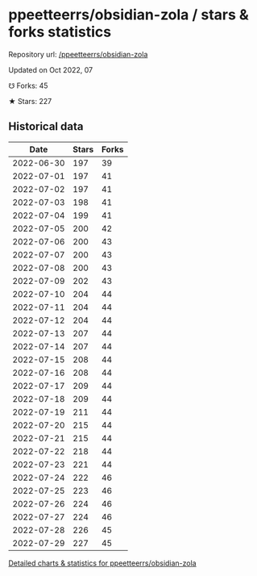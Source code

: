 # ppeetteerrs/obsidian-zola / stars & forks statistics

Repository url: [/ppeetteerrs/obsidian-zola](https://github.com/ppeetteerrs/obsidian-zola)

Updated on Oct 2022, 07

☋ Forks: 45

★ Stars: 227

## Historical data
| Date | Stars | Forks |
|------|-------|-------|
| 2022-06-30 | 197 | 39 | 
| 2022-07-01 | 197 | 41 | 
| 2022-07-02 | 197 | 41 | 
| 2022-07-03 | 198 | 41 | 
| 2022-07-04 | 199 | 41 | 
| 2022-07-05 | 200 | 42 | 
| 2022-07-06 | 200 | 43 | 
| 2022-07-07 | 200 | 43 | 
| 2022-07-08 | 200 | 43 | 
| 2022-07-09 | 202 | 43 | 
| 2022-07-10 | 204 | 44 | 
| 2022-07-11 | 204 | 44 | 
| 2022-07-12 | 204 | 44 | 
| 2022-07-13 | 207 | 44 | 
| 2022-07-14 | 207 | 44 | 
| 2022-07-15 | 208 | 44 | 
| 2022-07-16 | 208 | 44 | 
| 2022-07-17 | 209 | 44 | 
| 2022-07-18 | 209 | 44 | 
| 2022-07-19 | 211 | 44 | 
| 2022-07-20 | 215 | 44 | 
| 2022-07-21 | 215 | 44 | 
| 2022-07-22 | 218 | 44 | 
| 2022-07-23 | 221 | 44 | 
| 2022-07-24 | 222 | 46 | 
| 2022-07-25 | 223 | 46 | 
| 2022-07-26 | 224 | 46 | 
| 2022-07-27 | 224 | 46 | 
| 2022-07-28 | 226 | 45 | 
| 2022-07-29 | 227 | 45 | 


[Detailed charts & statistics for ppeetteerrs/obsidian-zola](https://reviewgithub.com/rep/ppeetteerrs/obsidian-zola)
